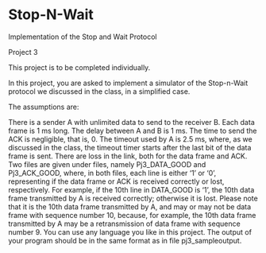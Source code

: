 # Stop-N-Wait
Implementation of the Stop and Wait Protocol 


Project 3

This project is to be completed individually.

In this project, you are asked to implement a simulator of the Stop-n-Wait protocol we discussed in the class, in a simplified case.

The assumptions are:

There is a sender A with unlimited data to send to the receiver B.
Each data frame is 1 ms long.
The delay between A and B is 1 ms.
The time to send the ACK is negligible, that is, 0.
The timeout used by A is 2.5 ms, where, as we discussed in the class, the timeout timer starts after the last bit of the data frame is sent.
There are loss in the link, both for the data frame and ACK. Two files are given under files, namely Pj3_DATA_GOOD and Pj3_ACK_GOOD, where, in both files, each line is either ‘1’ or ‘0’, representing if the data frame or ACK is received correctly or lost, respectively.
For example, if the 10th line in DATA_GOOD is ‘1’, the 10th data frame transmitted by A is received correctly; otherwise it is lost.
Please note that it is the 10th data frame transmitted by A, and may or may not be data frame with sequence number 10, because, for example, the 10th data frame transmitted by A may be a retransmission of data frame with sequence number 9.
You can use any language you like in this project. The output of your program should be in the same format as in file pj3_sampleoutput.
